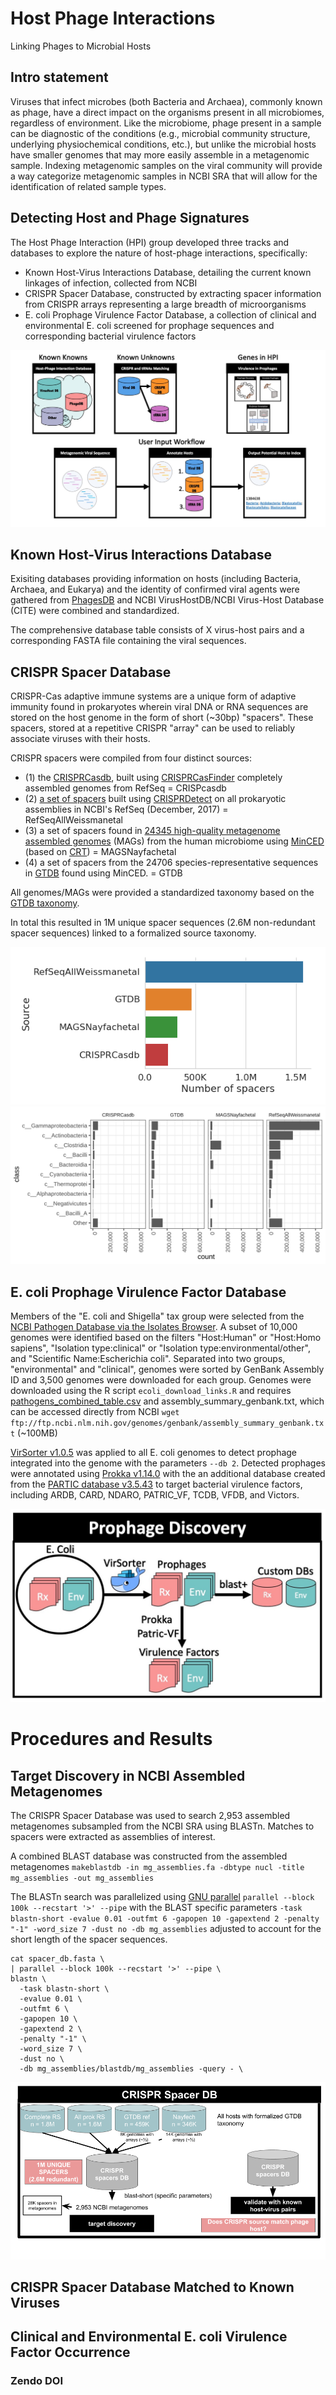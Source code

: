 # Host Phage Interactions
Linking Phages to Microbial Hosts

## Intro statement

Viruses that infect microbes (both Bacteria and Archaea), commonly known as phage, have a direct impact on the organisms present in all microbiomes, regardless of environment. Like the microbiome, phage present in a sample can be diagnostic of the conditions (e.g., microbial community structure, underlying physiochemical conditions, etc.), but unlike the microbial hosts have smaller genomes that may more easily assemble in a metagenomic sample. Indexing metagenomic samples on the viral community will provide a way categorize metagenomic samples in NCBI SRA that will allow for the identification of related sample types.

## Detecting Host and Phage Signatures

The Host Phage Interaction (HPI) group developed three tracks and databases to explore the nature of host-phage interactions, specifically:

 - Known Host-Virus Interactions Database, detailing the current known linkages of infection, collected from NCBI
 - CRISPR Spacer Database, constructed by extracting spacer information from CRISPR arrays representing a large breadth of microorganisms 
 - E. coli Prophage Virulence Factor Database, a collection of clinical and environmental E. coli screened for prophage sequences and corresponding bacterial virulence factors

![alt text](https://github.com/NCBI-Codeathons/Host_Phage_Interactions/blob/development/images/Flow.jpg)

## Known Host-Virus Interactions Database

Exisiting databases providing information on hosts (including Bacteria, Archaea, and Eukarya) and the identity of confirmed viral agents were gathered from [PhagesDB](https://phagesdb.org/) and NCBI VirusHostDB/NCBI Virus-Host Database (CITE) were combined and standardized.

The comprehensive database table consists of X virus-host pairs and a corresponding FASTA file containing the viral sequences.

## CRISPR Spacer Database

CRISPR-Cas adaptive immune systems are a unique form of adaptive immunity found in prokaryotes wherein viral DNA or RNA sequences are stored on the host genome in the form of short (~30bp) "spacers". These spacers, stored at a repetitive CRISPR "array" can be used to reliably associate viruses with their hosts.


CRISPR spacers were compiled from four distinct sources: 
 - (1) the [CRISPRCasdb](https://crisprcas.i2bc.paris-saclay.fr/Home/Download), built using [CRISPRCasFinder](https://academic.oup.com/nar/article/46/W1/W246/5001162) completely assembled genomes from RefSeq = CRISPcasdb
 - (2) [a set of spacers](https://www.liebertpub.com/doi/full/10.1089/crispr.2018.0034) built using [CRISPRDetect](https://www.ncbi.nlm.nih.gov/pmc/articles/PMC4869251/) on all prokaryotic assemblies in NCBI's RefSeq (December, 2017) = RefSeqAllWeissmanetal 
 - (3) a set of spacers found in [24345 high-quality metagenome assembled genomes](https://www.nature.com/articles/s41586-019-1058-x) (MAGs) from the human microbiome using [MinCED](https://github.com/ctSkennerton/minced) (based on [CRT](https://bmcbioinformatics.biomedcentral.com/articles/10.1186/1471-2105-8-209)) = MAGSNayfachetal
 - (4) a set of spacers from the 24706 species-representative sequences in [GTDB](https://www.biorxiv.org/content/10.1101/771964v1) found using MinCED. = GTDB

 All genomes/MAGs were provided a standardized taxonomy based on the [GTDB taxonomy](https://gtdb.ecogenomic.org/). 

 In total this resulted in 1M unique spacer sequences (2.6M non-redundant spacer sequences) linked to a formalized source taxonomy.

 ![alt_text](https://github.com/NCBI-Codeathons/Host_Phage_Interactions/blob/development/images/Spacer-Distribution-From-Source.png)
 ![alt_text](https://github.com/NCBI-Codeathons/Host_Phage_Interactions/blob/development/images/Spacer-Taxon-Origin-Class.png)

## E. coli Prophage Virulence Factor Database  

Members of the "E. coli and Shigella" tax group were selected from the [NCBI Pathogen Database via the Isolates Browser](https://www.ncbi.nlm.nih.gov/pathogens/isolates/#/search/taxgroup_name:%22E.coli%20and%20Shigella%22). A subset of 10,000 genomes were identified based on the filters "Host:Human" or "Host:Homo sapiens", "Isolation type:clinical" or "Isolation type:environmental/other", and "Scientific Name:Escherichia coli". Separated into two groups, "environmental" and "clinical", genomes were sorted by GenBank Assembly ID and 3,500 genomes were downloaded for each group. Genomes were downloaded using the R script `ecoli_download_links.R` and requires [pathogens_combined_table.csv](https://github.com/NCBI-Codeathons/Host_Phage_Interactions/blob/development/data/pathogens_combined_table.csv) and assembly_summary_genbank.txt, which can be accessed directly from NCBI `wget ftp://ftp.ncbi.nlm.nih.gov/genomes/genbank/assembly_summary_genbank.txt` (~100MB)


[VirSorter v1.0.5](https://github.com/simroux/VirSorter) was applied to all E. coli genomes to detect prophage integrated into the genome with the parameters `--db 2`. Detected prophages were annotated using [Prokka v1.14.0](https://github.com/tseemann/prokka) with the an additional database created from the [PARTIC database v3.5.43](https://www.patricbrc.org/) to target bacterial virulence factors, including ARDB, CARD, NDARO, PATRIC_VF, TCDB, VFDB, and Victors.

![alt_text](https://github.com/NCBI-Codeathons/Host_Phage_Interactions/blob/development/images/ProphagePipeline.jpg)


# Procedures and Results

## Target Discovery in NCBI Assembled Metagenomes

The CRISPR Spacer Database was used to search 2,953 assembled metagenomes subsampled from the NCBI SRA using BLASTn. Matches to spacers were extracted as assemblies of interest.

A combined BLAST database was constructed from the assembled metagenomes `makeblastdb -in mg_assemblies.fa -dbtype nucl -title mg_assemblies -out mg_assemblies`

The BLASTn search was parallelized using [GNU parallel](https://www.gnu.org/software/parallel/) `parallel --block 100k --recstart '>' --pipe` with the BLAST specific parameters `-task blastn-short -evalue 0.01 -outfmt 6 -gapopen 10 -gapextend 2 -penalty "-1" -word_size 7 -dust no -db mg_assemblies` adjusted to account for the short length of the spacer sequences.

```
cat spacer_db.fasta \
| parallel --block 100k --recstart '>' --pipe \
blastn \
  -task blastn-short \
  -evalue 0.01 \
  -outfmt 6 \
  -gapopen 10 \
  -gapextend 2 \
  -penalty "-1" \
  -word_size 7 \
  -dust no \
  -db mg_assemblies/blastdb/mg_assemblies -query - \
```

![alt_text](https://github.com/NCBI-Codeathons/Host_Phage_Interactions/blob/development/images/HPI-CRISPR-DB-Workflow2.png)

## CRISPR Spacer Database Matched to Known Viruses



## Clinical and Environmental E. coli Virulence Factor Occurrence 


### Zendo DOI

